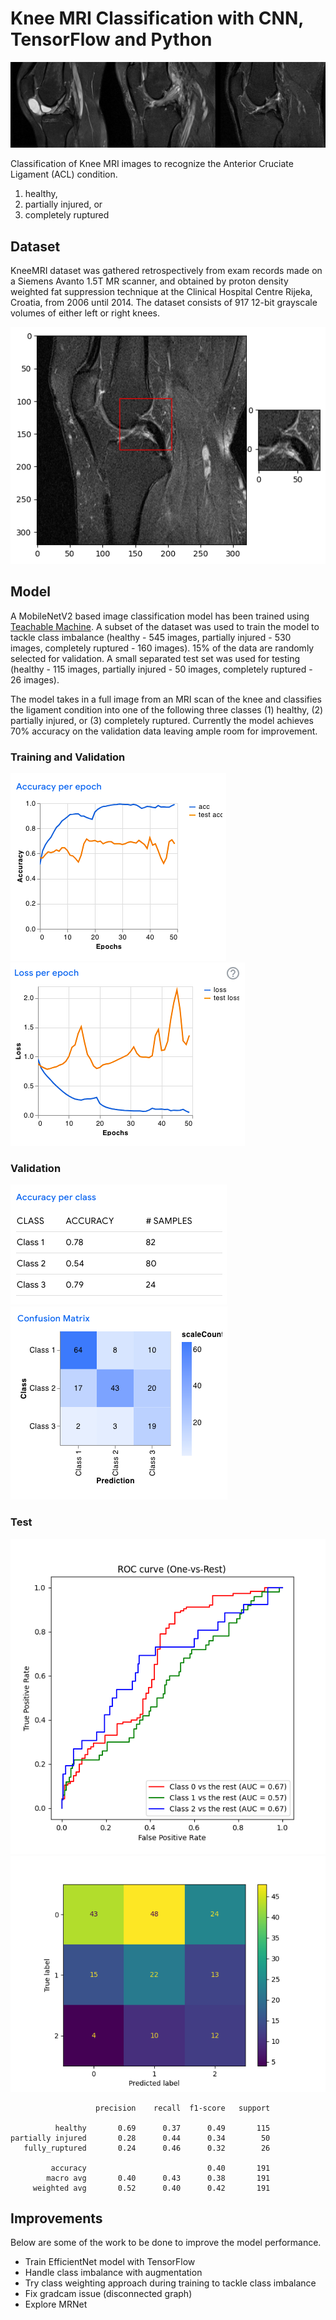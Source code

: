 # Knee MRI Classification with CNN, TensorFlow and Python
![](images/kneeMRI.jpeg)

Classification of Knee MRI images to recognize the Anterior Cruciate Ligament (ACL) condition.
1. healthy, 
2. partially injured, or 
3. completely ruptured

## Dataset
KneeMRI dataset was gathered retrospectively from exam records made on a Siemens Avanto 1.5T MR scanner, and obtained by proton density weighted fat suppression technique at the Clinical Hospital Centre Rijeka, Croatia, from 2006 until 2014. The dataset consists of 917 12-bit grayscale volumes of either left or right knees.

![](images/knee_mri_dataset.png)

## Model
A MobileNetV2 based image classification model has been trained using [Teachable Machine](https://teachablemachine.withgoogle.com). A subset of the dataset was used to train the model to tackle class imbalance (healthy - 545 images, partially injured - 530 images, completely ruptured - 160 images). 15% of the data are randomly selected for validation. A small separated test set was used for testing (healthy - 115 images, partially injured - 50 images, completely ruptured - 26 images).

The model takes in a full image from an MRI scan of the knee and classifies the ligament condition into one of the following three classes (1) healthy, (2) partially injured, or (3) completely ruptured. Currently the model achieves 70% accuracy on the validation data leaving ample room for improvement.

### Training and Validation 
![](images/train_val_aacuracy.png)
![](images/train_val_loss.png)

### Validation
![](images/accuracy_per_class_val.png)
![](images/confusion_matrix_val.png)

### Test
![](images/roc_test.png)
![](images/confusion_matrix_test.png)

```
                   precision    recall  f1-score   support

          healthy       0.69      0.37      0.49       115
partially injured       0.28      0.44      0.34        50
   fully_ruptured       0.24      0.46      0.32        26

         accuracy                           0.40       191
        macro avg       0.40      0.43      0.38       191
     weighted avg       0.52      0.40      0.42       191
```

## Improvements 
Below are some of the work to be done to improve the model performance. 
- Train EfficientNet model with TensorFlow
- Handle class imbalance with augmentation
- Try class weighting approach during training to tackle class imbalance
- Fix gradcam issue (disconnected graph)
- Explore MRNet 
